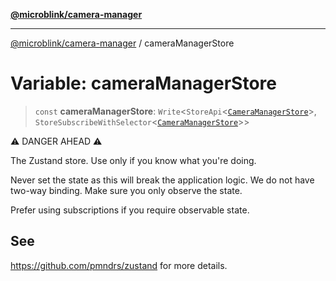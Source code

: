 [**@microblink/camera-manager**](../README.md)

***

[@microblink/camera-manager](../README.md) / cameraManagerStore

# Variable: cameraManagerStore

> `const` **cameraManagerStore**: `Write`\<`StoreApi`\<[`CameraManagerStore`](../type-aliases/CameraManagerStore.md)\>, `StoreSubscribeWithSelector`\<[`CameraManagerStore`](../type-aliases/CameraManagerStore.md)\>\>

⚠️ DANGER AHEAD ⚠️

The Zustand store. Use only if you know what you're doing.

Never set the state as this will break the application logic. We do not have
two-way binding. Make sure you only observe the state.

Prefer using subscriptions if you require observable state.

## See

https://github.com/pmndrs/zustand for more details.
